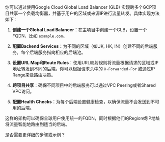 你可以通过使用Google Cloud Global Load Balancer (GLB) 实现跨多个GCP项目共享一个负载均衡器，并基于用户的区域或来源IP进行流量转发。具体实现方法如下：

1. **创建一个Global Load Balancer**：在主项目中创建一个GLB，设置一个FQDN，比如 `example.com`。

2. **配置Backend Services**：为不同的区域（如UK, HK, IN）创建不同的后端服务，每个后端服务指向相应的后端池。

3. **设置URL Map和Route Rules**：使用URL映射规则将流量根据请求的区域或IP地址转发到不同的后端。你可以根据请求头中的 `X-Forwarded-For` 或通过IP Range来做路由决策。

4. **跨项目共享**：确保不同项目中的后端服务可以通过VPC Peering或者Shared VPC访问。

5. **配置Health Checks**：为每个后端设置健康检查，以确保流量不会发送到不可用的后端。

这样的架构可以确保全球用户使用统一的FQDN，同时根据他们的Region或IP地址将流量智能地路由到适当的后端。

是否需要更详细的步骤或示例？
